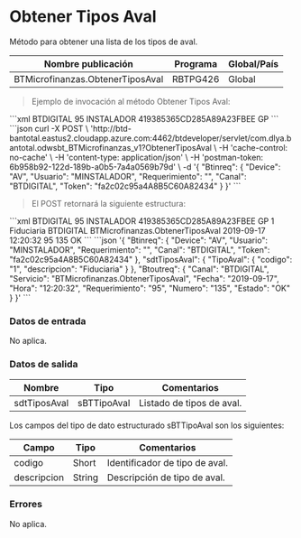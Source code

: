 # Obtener Tipos Aval 

Método para obtener una lista de los tipos de aval. 

Nombre publicación | Programa | Global/País 
--------- | ----------- | ----------- 
BTMicrofinanzas.ObtenerTiposAval | RBTPG426 | Global 

> Ejemplo de invocación al método Obtener Tipos Aval: 

<code-group> 
<code-block title="XML" active> 
```xml 
<soapenv:Envelope xmlns:soapenv="http://schemas.xmlsoap.org/soap/envelope/" xmlns:bts="http://uy.com.dlya.bantotal/BTSOA/"> 
   <soapenv:Header/> 
   <soapenv:Body> 
      <bts:BTMicrofinanzas.ObtenerTiposAval> 
         <bts:Btinreq> 
            <bts:Canal>BTDIGITAL</bts:Canal> 
            <bts:Requerimiento>95</bts:Requerimiento> 
            <bts:Usuario>INSTALADOR</bts:Usuario> 
            <bts:Token>419385365CD285A89A23FBEE</bts:Token> 
            <bts:Device>GP</bts:Device> 
         </bts:Btinreq> 
      </bts:BTMicrofinanzas.ObtenerTiposAval> 
   </soapenv:Body> 
</soapenv:Envelope> 
``` 
</code-block> 

<code-block title="JSON"> 
```json 
curl -X POST \ 
  'http://btd-bantotal.eastus2.cloudapp.azure.com:4462/btdeveloper/servlet/com.dlya.bantotal.odwsbt_BTMicrofinanzas_v1?ObtenerTiposAval \ 
  -H 'cache-control: no-cache' \ 
  -H 'content-type: application/json' \ 
  -H 'postman-token: 6b958b92-122d-189b-a0b5-7a4a0569b79d' \ 
  -d '{ 
	"Btinreq": { 
		"Device": "AV", 
		"Usuario": "MINSTALADOR", 
		"Requerimiento": "", 
		"Canal": "BTDIGITAL", 
		"Token": "fa2c02c95a4A8B5C60A82434" 
	} 
}' 
``` 
</code-block> 
</code-group> 

> El POST retornará la siguiente estructura: 

<code-group> 
<code-block title="XML" active> 
```xml 
<SOAP-ENV:Envelope xmlns:SOAP-ENV="http://schemas.xmlsoap.org/soap/envelope/" xmlns:xsd="http://www.w3.org/2001/XMLSchema" xmlns:SOAP-ENC="http://schemas.xmlsoap.org/soap/encoding/" xmlns:xsi="http://www.w3.org/2001/XMLSchema-instance"> 
   <SOAP-ENV:Body> 
      <BTMicrofinanzas.ObtenerTiposAvalResponse> 
         <Btinreq> 
            <Canal>BTDIGITAL</Canal> 
            <Requerimiento>95</Requerimiento> 
            <Usuario>INSTALADOR</Usuario> 
            <Token>419385365CD285A89A23FBEE</Token> 
            <Device>GP</Device> 
         </Btinreq> 
         <sdtTiposAval> 
            <TipoAval> 
               <codigo>1</codigo> 
               <descripcion>Fiduciaria</descripcion> 
            </TipoAval> 
         </sdtTiposAval> 
         <Erroresnegocio></Erroresnegocio> 
         <Btoutreq> 
            <Canal>BTDIGITAL</Canal> 
            <Servicio>BTMicrofinanzas.ObtenerTiposAval</Servicio> 
            <Fecha>2019-09-17</Fecha> 
            <Hora>12:20:32</Hora> 
            <Requerimiento>95</Requerimiento> 
            <Numero>135</Numero> 
            <Estado>OK</Estado> 
         </Btoutreq> 
      </BTMicrofinanzas.ObtenerTiposAvalResponse> 
   </SOAP-ENV:Body> 
</SOAP-ENV:Envelope> 
``` 
</code-block> 

<code-block title="JSON"> 
```json 
'{ 
	"Btinreq": { 
		"Device": "AV", 
		"Usuario": "MINSTALADOR", 
		"Requerimiento": "", 
		"Canal": "BTDIGITAL", 
		"Token": "fa2c02c95a4A8B5C60A82434" 
	}, 
        "sdtTiposAval": { 
          "TipoAval": { 
            "codigo": "1", 
            "descripcion": "Fiduciaria" 
          } 
        }, 
        "Btoutreq": { 
          "Canal": "BTDIGITAL", 
          "Servicio": "BTMicrofinanzas.ObtenerTiposAval", 
          "Fecha": "2019-09-17", 
          "Hora": "12:20:32", 
          "Requerimiento": "95", 
          "Numero": "135", 
          "Estado": "OK" 
        } 
}' 
``` 
</code-block> 
</code-group> 

### Datos de entrada 

No aplica. 

### Datos de salida 

Nombre | Tipo | Comentarios 
--------- | ----------- | ----------- 
sdtTiposAval | sBTTipoAval| Listado de tipos de aval. 

Los campos del tipo de dato estructurado sBTTipoAval son los siguientes: 

Campo | Tipo | Comentarios 
--------- | ----------- | ----------- 
codigo | Short | Identificador de tipo de aval. 
descripcion | String | Descripción de tipo de aval. 

### Errores 

No aplica. 

 
